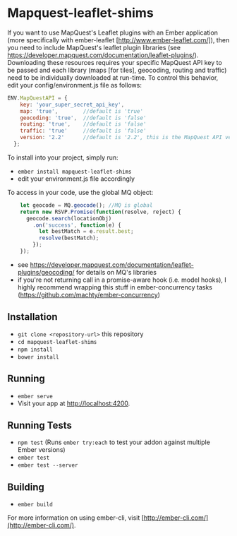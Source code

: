 # Mapquest-leaflet-shims

If you want to use MapQuest's Leaflet plugins with an Ember application (more specifically with ember-leaflet [http://www.ember-leaflet.com/]),
then you need to include MapQuest's leaflet plugin libraries (see https://developer.mapquest.com/documentation/leaflet-plugins/). Downloading these resources requires your specific
MapQuest API key to be passed and each library (maps [for tiles], geocoding, routing and traffic) need to be individually downloaded at run-time. To control this behavior, edit your config/environment.js file as follows:

```javascript
ENV.MapQuestAPI = {
    key: 'your_super_secret_api_key',
    map: 'true',        //default is 'true'
    geocoding: 'true',  //default is 'false'
    routing: 'true',    //default is 'false'
    traffic: 'true'     //default is 'false'
    version: '2.2'      //default is '2.2', this is the MapQuest API version number to use.
  };
```

To install into your project, simply run:

* `ember install mapquest-leaflet-shims`
* edit your environment.js file accordingly

To access in your code, use the global MQ object:

```javascript
    let geocode = MQ.geocode(); //MQ is global
    return new RSVP.Promise(function(resolve, reject) {
      geocode.search(locationObj)
        .on('success', function(e) {
          let bestMatch = e.result.best;
          resolve(bestMatch);
        });
    });
```

 * see https://developer.mapquest.com/documentation/leaflet-plugins/geocoding/ for details on MQ's libraries
 * if you're not returning call in a promise-aware hook (i.e. model hooks), I highly recommend wrapping this stuff in ember-concurrency tasks (https://github.com/machty/ember-concurrency)

## Installation

* `git clone <repository-url>` this repository
* `cd mapquest-leaflet-shims`
* `npm install`
* `bower install`

## Running

* `ember serve`
* Visit your app at [http://localhost:4200](http://localhost:4200).

## Running Tests

* `npm test` (Runs `ember try:each` to test your addon against multiple Ember versions)
* `ember test`
* `ember test --server`

## Building

* `ember build`

For more information on using ember-cli, visit [http://ember-cli.com/](http://ember-cli.com/).
